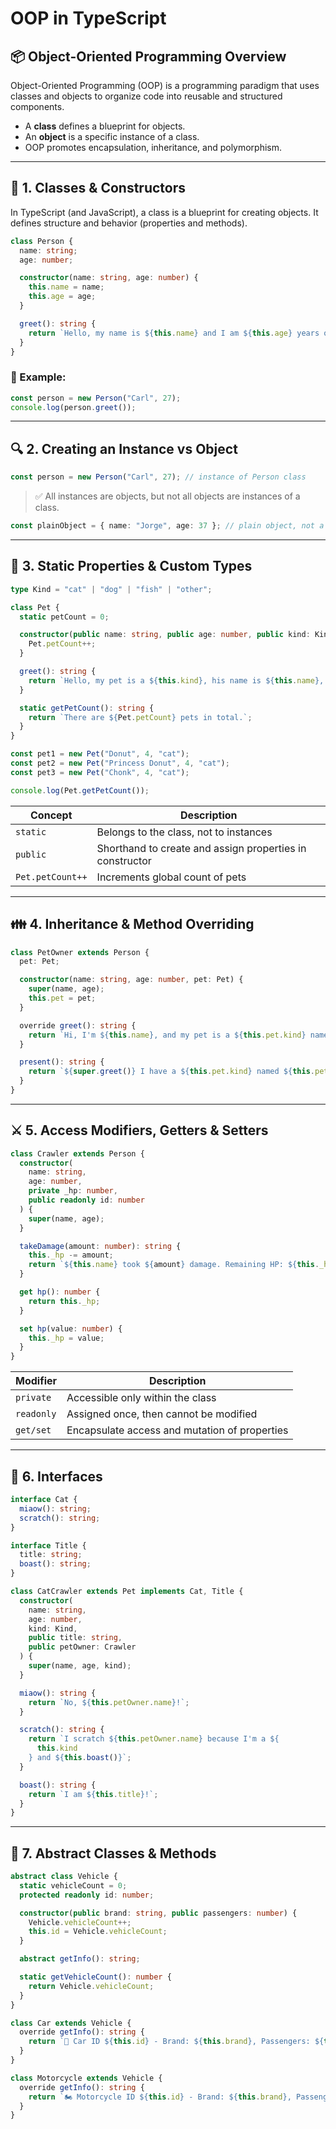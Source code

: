 # OOP in TypeScript

## 📦 Object-Oriented Programming Overview

Object-Oriented Programming (OOP) is a programming paradigm that uses classes and objects to organize code into reusable and structured components.

- A **class** defines a blueprint for objects.
- An **object** is a specific instance of a class.
- OOP promotes encapsulation, inheritance, and polymorphism.

---

## 🧱 1. Classes & Constructors

In TypeScript (and JavaScript), a class is a blueprint for creating objects. It defines structure and behavior (properties and methods).

```ts
class Person {
  name: string;
  age: number;

  constructor(name: string, age: number) {
    this.name = name;
    this.age = age;
  }

  greet(): string {
    return `Hello, my name is ${this.name} and I am ${this.age} years old.`;
  }
}
```

### 🧪 Example:

```ts
const person = new Person("Carl", 27);
console.log(person.greet());
```

---

## 🔍 2. Creating an Instance vs Object

```ts
const person = new Person("Carl", 27); // instance of Person class
```

> ✅ All instances are objects, but not all objects are instances of a class.

```ts
const plainObject = { name: "Jorge", age: 37 }; // plain object, not a class instance
```

---

## 🐾 3. Static Properties & Custom Types

```ts
type Kind = "cat" | "dog" | "fish" | "other";

class Pet {
  static petCount = 0;

  constructor(public name: string, public age: number, public kind: Kind) {
    Pet.petCount++;
  }

  greet(): string {
    return `Hello, my pet is a ${this.kind}, his name is ${this.name}, and he is ${this.age} years old.`;
  }

  static getPetCount(): string {
    return `There are ${Pet.petCount} pets in total.`;
  }
}

const pet1 = new Pet("Donut", 4, "cat");
const pet2 = new Pet("Princess Donut", 4, "cat");
const pet3 = new Pet("Chonk", 4, "cat");

console.log(Pet.getPetCount());
```

| Concept          | Description                                              |
| ---------------- | -------------------------------------------------------- |
| `static`         | Belongs to the class, not to instances                   |
| `public`         | Shorthand to create and assign properties in constructor |
| `Pet.petCount++` | Increments global count of pets                          |

---

## 👪 4. Inheritance & Method Overriding

```ts
class PetOwner extends Person {
  pet: Pet;

  constructor(name: string, age: number, pet: Pet) {
    super(name, age);
    this.pet = pet;
  }

  override greet(): string {
    return `Hi, I'm ${this.name}, and my pet is a ${this.pet.kind} named ${this.pet.name}`;
  }

  present(): string {
    return `${super.greet()} I have a ${this.pet.kind} named ${this.pet.name}.`;
  }
}
```

---

## ⚔️ 5. Access Modifiers, Getters & Setters

```ts
class Crawler extends Person {
  constructor(
    name: string,
    age: number,
    private _hp: number,
    public readonly id: number
  ) {
    super(name, age);
  }

  takeDamage(amount: number): string {
    this._hp -= amount;
    return `${this.name} took ${amount} damage. Remaining HP: ${this._hp}`;
  }

  get hp(): number {
    return this._hp;
  }

  set hp(value: number) {
    this._hp = value;
  }
}
```

| Modifier   | Description                                   |
| ---------- | --------------------------------------------- |
| `private`  | Accessible only within the class              |
| `readonly` | Assigned once, then cannot be modified        |
| `get/set`  | Encapsulate access and mutation of properties |

---

## 🧩 6. Interfaces

```ts
interface Cat {
  miaow(): string;
  scratch(): string;
}

interface Title {
  title: string;
  boast(): string;
}

class CatCrawler extends Pet implements Cat, Title {
  constructor(
    name: string,
    age: number,
    kind: Kind,
    public title: string,
    public petOwner: Crawler
  ) {
    super(name, age, kind);
  }

  miaow(): string {
    return `No, ${this.petOwner.name}!`;
  }

  scratch(): string {
    return `I scratch ${this.petOwner.name} because I'm a ${
      this.kind
    } and ${this.boast()}`;
  }

  boast(): string {
    return `I am ${this.title}!`;
  }
}
```

---

## 🧱 7. Abstract Classes & Methods

```ts
abstract class Vehicle {
  static vehicleCount = 0;
  protected readonly id: number;

  constructor(public brand: string, public passengers: number) {
    Vehicle.vehicleCount++;
    this.id = Vehicle.vehicleCount;
  }

  abstract getInfo(): string;

  static getVehicleCount(): number {
    return Vehicle.vehicleCount;
  }
}

class Car extends Vehicle {
  override getInfo(): string {
    return `🚗 Car ID ${this.id} - Brand: ${this.brand}, Passengers: ${this.passengers}`;
  }
}

class Motorcycle extends Vehicle {
  override getInfo(): string {
    return `🏍️ Motorcycle ID ${this.id} - Brand: ${this.brand}, Passengers: ${this.passengers}`;
  }
}
```
